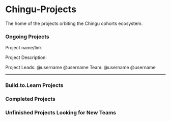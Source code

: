 # Chingu-Projects
The home of the projects orbiting the Chingu cohorts ecosystem. 


### Ongoing Projects

Project name/link

Project Description:

Project Leads: @username @username
Team: @username @username

---------------------


### Build.to.Learn Projects

### Completed Projects

### Unfinished Projects Looking for New Teams

